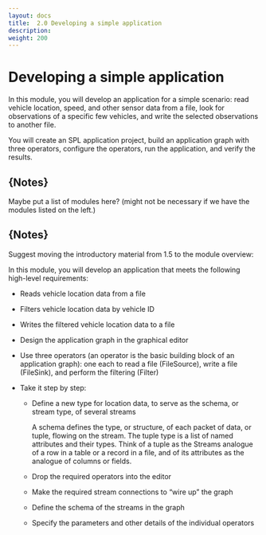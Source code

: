 ```yaml
---
layout: docs
title:  2.0 Developing a simple application
description:
weight: 200
---
```


# Developing a simple application

In this module, you will develop an application for a simple scenario: read vehicle location, speed, and other sensor data from a file, look for observations of a specific few vehicles, and write the selected observations to another file.

You will create an SPL application project, build an application graph with three operators, configure the operators, run the application, and verify the results.

## {Notes}
Maybe put a list of modules here? (might not be necessary if we have the modules listed on the left.)


## {Notes}
Suggest moving the introductory material from 1.5 to the module overview:

In this module, you will develop an application that meets the following high-level requirements:

* Reads vehicle location data from a file
* Filters vehicle location data by vehicle ID
* Writes the filtered vehicle location data to a file


*	Design the application graph in the graphical editor
* Use three operators (an operator is the basic building block of an application graph): one each to read a file (FileSource), write a file (FileSink), and perform the filtering (Filter)
* Take it step by step:

  * Define a new type for location data, to serve as the schema, or stream type, of several streams

    A schema defines the type, or structure, of each packet of data, or tuple, flowing on the stream. The tuple type is a list of named attributes and their types. Think of a tuple as the Streams analogue of a row in a table or a record in a file, and of its attributes as the analogue of columns or fields.

  *	Drop the required operators into the editor

  *	Make the required stream connections to “wire up” the graph

  *	Define the schema of the streams in the graph

  *	Specify the parameters and other details of the individual operators

